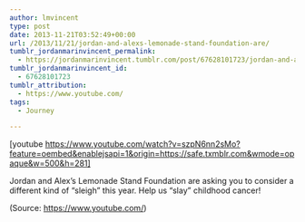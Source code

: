 ```yaml
---
author: lmvincent
type: post
date: 2013-11-21T03:52:49+00:00
url: /2013/11/21/jordan-and-alexs-lemonade-stand-foundation-are/
tumblr_jordanmarinvincent_permalink:
  - https://jordanmarinvincent.tumblr.com/post/67628101723/jordan-and-alexs-lemonade-stand-foundation-are
tumblr_jordanmarinvincent_id:
  - 67628101723
tumblr_attribution:
  - https://www.youtube.com/
tags:
  - Journey

---
```

[youtube https://www.youtube.com/watch?v=szpN6nn2sMo?feature=oembed&enablejsapi=1&origin=https://safe.txmblr.com&wmode=opaque&w=500&h=281]

Jordan and Alex’s Lemonade Stand Foundation are asking you to consider a different kind of “sleigh” this year. Help us “slay” childhood cancer!

<div class="attribution">
  (Source: <a href="https://www.youtube.com/">https://www.youtube.com/</a>)
</div>